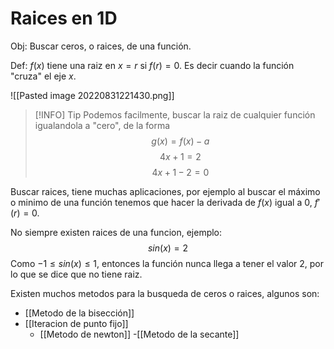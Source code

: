 # Raices en 1D

Obj:  Buscar ceros, o raices, de una función.

Def: $f(x)$ tiene una raiz en $x=r$ si $f(r) =0$.
Es decir cuando la función "cruza" el eje $x$.

![[Pasted image 20220831221430.png]]

>[!INFO] Tip
Podemos facilmente, buscar la raiz de cualquier función igualandola a "cero", de la forma $$g(x)=f(x)-a$$$$4x+1=2$$$$4x+1-2=0$$

Buscar raices, tiene muchas aplicaciones, por ejemplo al buscar el máximo o minimo de una función tenemos que hacer la derivada de $f(x)$ igual a 0, $f'(r)=0$.

No siempre existen raices de una funcion, ejemplo:
$$sin(x)=2$$
Como $-1 \leq sin(x) \leq 1$, entonces la función nunca llega a tener el valor 2, por lo que se dice que no tiene raiz.


Existen muchos metodos para la busqueda de ceros o raices, algunos son:
- [[Metodo de la bisección]]
- [[Iteracion de punto fijo]]
	- [[Metodo de newton]]
-[[Metodo de la secante]]







